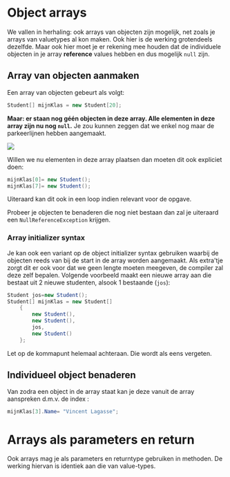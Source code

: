# Object arrays

We vallen in herhaling: ook arrays van objecten zijn mogelijk, net zoals je arrays van valuetypes al kon maken. Ook hier is de werking grotendeels dezelfde. Maar ook hier moet je er rekening mee houden dat de individuele objecten in je array **reference** values hebben en dus mogelijk ``null`` zijn.

## Array van objecten aanmaken

Een array van objecten gebeurt als volgt:

```csharp
Student[] mijnKlas = new Student[20];
```

**Maar: er staan nog géén objecten in deze array. Alle elementen in deze array zijn nu nog ``null``.**
Je zou kunnen zeggen dat we enkel nog maar de parkeerlijnen hebben aangemaakt.

![](../assets/6_klassen/legearray.png)

Willen we nu elementen in deze array plaatsen dan moeten dit ook expliciet doen:

```csharp
mijnKlas[0]= new Student();
mijnKlas[7]= new Student();
```

Uiteraard kan dit ook in een loop indien relevant voor de opgave.

Probeer je objecten te benaderen die nog niet bestaan dan zal je uiteraard een ``NullReferenceException`` krijgen.

### Array initializer syntax

Je kan ook een variant op de object initializer syntax gebruiken waarbij de objecten reeds van bij de start in de array worden aangemaakt. Als extra'tje zorgt dit er ook voor dat we geen lengte moeten meegeven, de compiler zal deze zelf bepalen. Volgende voorbeeld maakt een nieuwe array aan die bestaat uit 2 nieuwe studenten, alsook 1 bestaande (``jos``):

```csharp
Student jos=new Student();
Student[] mijnKlas = new Student[]
    {
        new Student(),
        new Student(),
        jos,
        new Student()
    };
```

Let op de kommapunt helemaal achteraan. Die wordt als eens vergeten.

## Individueel object benaderen

Van zodra een object in de array staat kan je deze vanuit de array aanspreken d.m.v. de index :

```csharp
mijnKlas[3].Name= "Vincent Lagasse";
```

# Arrays als parameters en return

Ook arrays mag je als parameters en returntype gebruiken in methoden. De werking hiervan is identiek aan die van value-types.
